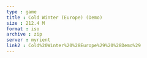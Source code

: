 ```yaml
---
type : game
title : Cold Winter (Europe) (Demo)
size : 212.4 M
format : iso
archive : zip
server : myrient
link2 : Cold%20Winter%20%28Europe%29%20%28Demo%29
---
```

